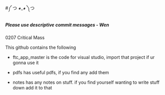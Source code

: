 #༼ つ ◕_◕ ༽つ

##### Please use descriptive commit messages - Wen

0207 Critical Mass

This github contains the following
* ftc_app_master is the code for visual studio, import that project if ur gonna use it

* pdfs has useful pdfs, if you find any add them

* notes has any notes on stuff. if you find yourself wanting to write stuff down add it to that
